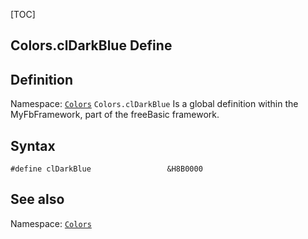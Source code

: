 [TOC]
## Colors.clDarkBlue Define

## Definition
Namespace: [`Colors`](Colors.md)
`Colors.clDarkBlue` Is a global definition within the MyFbFramework, part of the freeBasic framework.
## Syntax

```freeBasic
#define clDarkBlue                 &H8B0000
```

## See also
Namespace: [`Colors`](Colors.md)
